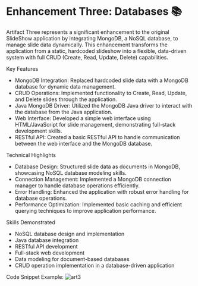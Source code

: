 # Enhancement Three: Databases :books:

Artifact Three represents a significant enhancement to the original SlideShow application by integrating MongoDB, a NoSQL database, to manage slide data dynamically. This enhancement transforms the application from a static, hardcoded slideshow into a flexible, data-driven system with full CRUD (Create, Read, Update, Delete) capabilities.

Key Features

- MongoDB Integration: Replaced hardcoded slide data with a MongoDB database for dynamic data management.
- CRUD Operations: Implemented functionality to Create, Read, Update, and Delete slides through the application.
- Java MongoDB Driver: Utilized the MongoDB Java driver to interact with the database from the Java application.
- Web Interface: Developed a simple web interface using HTML/JavaScript for slide management, demonstrating full-stack development skills.
- RESTful API: Created a basic RESTful API to handle communication between the web interface and the MongoDB database.

Technical Highlights

- Database Design: Structured slide data as documents in MongoDB, showcasing NoSQL database modeling skills.
- Connection Management: Implemented a MongoDB connection manager to handle database operations efficiently.
- Error Handling: Enhanced the application with robust error handling for database operations.
- Performance Optimization: Implemented basic caching and efficient querying techniques to improve application performance.

Skills Demonstrated

- NoSQL database design and implementation
- Java database integration
- RESTful API development
- Full-stack web development
- Data modeling for document-based databases
- CRUD operation implementation in a database-driven application

Code Snippet Example: 
![art3](https://github.com/user-attachments/assets/c7cda765-ed17-4e59-88c3-66ef71f238d0)
